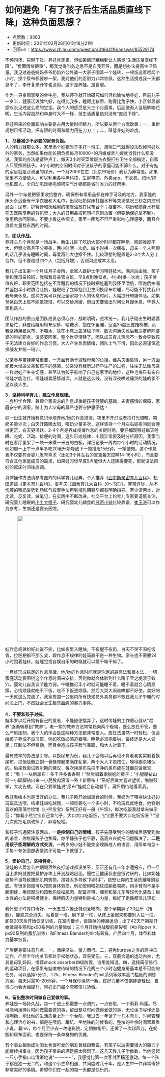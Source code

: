 # 如何避免「有了孩子后生活品质直线下降」这种负面思想？
- 点赞数：9363
- 更新时间：2021年03月28日01时18分21秒
- 回答url：https://www.zhihu.com/question/31964116/answer/95529174
<body>
 <p data-pid="kt8vuBT5">不炖鸡汤，只聊干货。养娃肯定累，但如果情况糟糕到让人感觉“生活质量直线下降”，“负面情绪很重”，那我觉得当务之急不是自我开导，而是想办法提高生活质量。我见过爸爸妈妈爷爷奶奶外公外婆一大家子围着一个娃转，一顿饭追着喂两个小时，换个尿布都要吵一架。我对他们的忍耐力非常钦佩，这种生活换成我一天都忍不了，李开复来开导也没用。这不是养娃，是自虐。</p>
 <p data-pid="X1TxvVD0">作为一只贪图享受的金牛座，我从怀孕就开始研究如何轻松愉快地养娃，目前儿子一岁半，健康活泼脾气好，吃得比我多，睡得比猪香，跑得比兔子快，小区邻居都感叹没见过这么乖的宝宝。我个人的感受是头三个月最累，后面便渐入佳境柳暗花明，生活内容虽然和单身时大不一样，但生活质量绝对没有“直线下降”。</p>
 <p data-pid="bkiluG-L">养娃带来的负面影响主要是占用大量时间精力，所以要从两个方面改善：一，重新规划日常活动，把有限的时间和精力用在刀刃上；二，降低养娃的难度。</p>
 <p data-pid="bl-psWhH"><b>1， 尽量减少不必要的家务负担。</b><br>
  人的精力就那么多，家里添个娃相当于多打一份工，想喘口气就得设法砍掉带娃以外的家务，当然如果你能长期负担每月10000+的月嫂或育儿嫂就当我什么都没说。我家的办法是请钟点工，每天3小时买菜做饭洗衣服打扫卫生全部搞定，自家人只管照顾孩子。3个小时的空闲时间对于没孩子的家庭可能不算什么，对于有娃的家庭就是沙漠里的绿洲，一个月2000左右（北京市场价）我认为非常值。如果家里不方便请人，可以利用各种黑科技，生鲜电商、外卖app、干衣机、扫地/拖地机器人、全自动电饭锅电炖锅空气炸锅都是省时省力的好帮手。</p>
 <p data-pid="u5X4_d2_">另外一个tip是把家里收拾整齐，确保所有常用品都在伸手可及的地方。我家娃的床头永远备有干净衣服和大毛巾，出现吐奶尿床打翻水杯等突发情况三秒之内控制局面；尿布、护臀膏和抚触用的按摩油放在尿布台下；疫苗本、病历和随身水杯放在去医院专用的背包里；大人的日用品按照同样原则放置（但要确保娃拿不到），使用后放回原处。不要小看这些细节，家里一团乱不但严重影响心理感受，而且会浪费大量找东西的时间。</p>
 <p data-pid="Qx6Zf8ro"><b>2，团队作战。</b><br>
  养娃头几个月就是一场战争，新生儿除了吃奶大部分时间都在睡觉，照顾难度不大，但频次高且不分昼夜，两小时喂一次奶、四小时换一次尿布，母亲一个人照顾的话几乎没有睡眠时间，母爱再伟大也撑不住。比较理想的配置是2-3个大人分工合作，但不要超过四个人（包括月嫂），否则沟通成本太高。</p>
 <p data-pid="mqF_dtz5">我儿子出生第一个月住月子会所，全家人跟护士学习带娃技术。满月后由我、孩子爹和我母亲轮班，我和我母亲管白班，早8点到晚12点，4小时换一次岗；孩子爹值夜班，职责范围包括在不弄醒我的情况下按时把娃塞到我怀里喂奶，喂饱后拍嗝并竖抱半小时防治吐奶，娃粑粑了立即抱到卫生间换尿布哄睡，尽可能不打扰我和我母亲休息。这种方案可以保证全家每个人的休息时间，大幅提升带娃体验。如果爸爸白天上班不能值夜班，可以交给月嫂，但白天要留出时间让月嫂休息，毕竟人家也是人。</p>
 <p data-pid="9JqkU5eu">团队作战的要点是团队成员必须心齐，战略明确，战术统一。我儿子刚出生时婆婆来帮忙，非要给娃用棉布尿裤、喂糖水、抱在怀里睡，室温25度还要捂棉被，而我坚持用纸尿布、不喂水、放在小床上盖薄毯子睡，数次沟通失败后我决定解除婆婆的带娃职务，请婆婆回家，整个世界清静了。团队成员育儿理念不一致会导致孩子无法建立良好的作息习惯，大人产生负面情绪，团队士气下滑，因此必须谨慎选择战友并统一培训。</p>
 <p data-pid="ul5nlrh7">父亲参与带娃非常重要，一方面有助于减轻母亲的负担，维系夫妻感情，另一方面能极大增进父亲和孩子的感情。父亲没有经历过怀孕生产的过程，往往无法像母亲一样对娃产生亲切感，甚至认为孩子影响了自己在家里的地位，这种毛病只有亲自带娃才能治疗。带娃越累感情越深，人就是这么贱，没有深夜哄过痛哭的娃的爹不足以谈人生。</p>
 <p data-pid="0JiE7dzu"><b>3，坚持科学育儿，建立作息规律。</b><br>
  一套科学合理、兼顾全家需求的作息规律是孩子健康的基础，夫妻感情的保障，家庭安宁的源泉，赌上为人父母的尊严也要守护思密达！</p>
 <p data-pid="nVFDmFEq">娃一出生就开始有意识地培养他/她的作息规律，夜里不开灯或者把灯光调暗，喂奶多量少次；白天开窗晒太阳，喂奶少量多次，这样坚持一个月左右娃夜间就会睡得更沉，白天更活跃。2-4个月是养成规律作息的关键时期，要仔细观察娃每天睡眠、吃奶、活动、排便的时间，逐步形成规律，出现异常要及时分析原因。我家当时在客厅里架了一块一米乘一米五的白板，详细记录一周内每个小时的活动情况，例如周一上午十点半多吃20毫升奶导致下一顿推迟15分钟，一望便知。这个作息表不仅要符合婴儿发育需求（比如3个月左右的宝宝每天应睡14-16小时），而且要符合其他家庭成员的需求，如果娃习惯早晨5点醒但大人还困得要死，那就设法把娃的起床时间往后调。</p>
 <p data-pid="TkPuR1oe">具体操作方法请参考国外的科学育儿经典，个人推荐《<a href="https://link.zhihu.com/?target=https%3A//book.douban.com/subject/4177120/" class=" wrap external" target="_blank" rel="nofollow noreferrer">西尔斯亲密育儿百科</a>》、松田道雄<a href="https://link.zhihu.com/?target=https%3A//book.douban.com/subject/1101921/" class=" wrap external" target="_blank" rel="nofollow noreferrer">《定本育儿百科》</a>、麦考夫<a href="https://link.zhihu.com/?target=https%3A//book.douban.com/subject/25842725/" class=" wrap external" target="_blank" rel="nofollow noreferrer">《海蒂育儿大百科（0～1岁）》</a>，非常详尽，从不伤腰的喂奶姿势到肠胀气按摩手法再到哺乳期避孕都有明确指导。至少读两本，对比读，反复读，做笔记，在实践中不断改进。社交平台上的育儿专家要谨慎关注，研究婴儿睡眠的<a href="https://link.zhihu.com/?target=http%3A//weibo.com/u/3213060995" class=" wrap external" target="_blank" rel="nofollow noreferrer">小土大橙子</a>、研究婴幼儿辅食的<a href="https://link.zhihu.com/?target=http%3A//weibo.com/u/2737421304" class=" wrap external" target="_blank" rel="nofollow noreferrer">苏蒂小骑</a>比较靠谱，<a href="https://link.zhihu.com/?target=http%3A//weibo.com/u/1655665171" class=" wrap external" target="_blank" rel="nofollow noreferrer">崔玉涛</a>可以作为参考，生病还是要去医院。</p>
 <figure data-size="normal">
  <img src="https://picx.zhimg.com/50/99973f6499068b66c3267125a5543136_720w.jpg?source=1940ef5c" data-rawwidth="408" data-rawheight="576" data-size="normal" data-original-token="99973f6499068b66c3267125a5543136" class="content_image" width="408">
 </figure>
 <p data-pid="wX4WltyY">娃作息规律的好处说不完，比如夜里入睡快，不夜醒不夜奶，白天不哭不闹吃饭香，拉粑粑都不那么臭，跟作息不规律的娃简直不是一种生物。家长也不需要24小时围着娃转，娃睡觉或自娱自乐的时候就可以爱干嘛干嘛了。</p>
 <p data-pid="VwtsZI_-">一旦娃形成稳定的作息规律，他/她的作息时间就是你家的最高法和根本法，一切家庭活动要围绕这个作息时间来安排，否则你就会体验到什么叫千里之堤溃于蚁穴。婴幼儿自我调节能力弱，午睡推迟半小时就可能睡不着，睡不着就会心情烦躁，心情烦躁就吃不下饭，吃不下饭更烦躁，然后大哭大闹谁哄都不好使，美好的一天就这么完蛋了。我家周围一公里内所有快递员外卖员都不敢在我儿子午睡的时间段上门，不然就会发生极其血腥的暴力事件。<br><b><br>
   4，不要和孩子对抗。</b><br>
  娃半岁以后开始有自己的意志，不能随便摆弄了，这时带娃的工作重心就从“喂养”逐渐转移到“教养”。老一辈的教养方法常常趋向两个极端，要么放任不管，要么严厉压制，我个人的体会是这两种方法都非常累人。放任法虽然一时轻松，但会给孩子养成不良习惯，例如吃饭必须追着喂，睡觉必须抱着哄，最终还是大人受累；压制法不但费劲，而且会造成孩子脾气暴躁，和大人对着干。</p>
 <p data-pid="PlbsjmIE">最有效率的办法是引导。以换尿布为例，我儿子会爬以后再也不肯老老实实躺着换尿布，把他放倒立刻一骨碌爬起来满床乱窜，两个大人才能按住，嚎得跟杀猪似的。后来我尝试西尔斯的建议，每次换尿布先把干净的尿布放在娃面前做献宝状：“看！一块新尿布！多干净多香香啊！”然后唱着歌脱娃的裤子：“小腿腿钻山洞～小脚脚钻出来～小屁股肉滚滚～系上新尿布！”系好后做大喜过望状，啪啪鼓掌，大功告成。现在只要跟娃说“尿布”娃就会自动躺平，满怀期待地看着我。</p>
 <p data-pid="NJilEZtj">教娃看绘本也是很好的办法。我儿子刚开始加辅食的时候，我妈为了喂得快让娃边玩玩具边喂，结果娃越吃越慢，一顿饭要吃一个多小时，不给玩具就绝食。他特别喜欢的蒲蒲兰绘馆《小熊宝宝》系列正好有一册《午饭》，每次吃饭我就拿来做示范：“你看小熊宝宝自己拿勺子，大口大口吃饭饭，宝宝要不要大口吃饭饭呀？”没几次就把毛病改掉了，非常轻松。</p>
 <p data-pid="lI-ATti_">和孩子沟通要注意两点，<b>一是控制自己的情绪</b>，孩子先感受到你的情绪后感受到你的语言，你焦躁孩子也焦躁，你平静孩子也平静，高高兴兴就把问题解决了。<b>二是用孩子能理解的方式交流</b>，一两岁的小娃不能完全理解成人的语言，用简单句型＋手势＋夸张面部表情孩子可能一下就懂了。</p>
 <p data-pid="g3nJZqK5"><b>5，爱护自己，坚持健身。</b><br>
  没娃的人爱怎么抽烟喝酒熬夜打游戏都没关系，反正还有几十年才遭报应，但一旦当上爹妈就要把爱护身体上升到战略层面。慢性亚健康状态是很讨厌的，比如奶娃姿势不当导致腰部肌肉劳损，抱娃太多导致“妈妈手”，绝壁让你的生活质量降到谷底。有很多措施可以预防身体劳损，例如使用喂奶枕或躺着喂奶，用手臂而不是手腕抱娃，用按摩球和热敷包放松肌肉，配备背带、腰凳和婴儿车等现代化装备；根本性的办法是积极健身，保持肌肉力量特别是核心力量，练好了走路都倍儿轻松。</p>
 <p data-pid="xXrdbbpj">我怀崽子时胃口奇好，一天五觉六餐还特别爱吃肉，整个孕期胖了20公斤（捂脸），腹肌完全消失，站着是一堆，躺下是一坨，从床上坐起来都要别人拉一把。卸货20天后开始恢复训练，在室内散步，做简单的伸展运动；出了42天产褥期开始做郑多燕和px90系列的力量瑜伽；三个月开始挑战腹肌撕裂者（Ab Ripper X, px90系列的腹肌训练）和Fitness Blender的hiit有氧操。产后四个月，体型和体力基本恢复。</p>
 <p data-pid="9-XLRhEQ">产后健身要注意几点：一，循序渐进，量力而行。二，避免burpee之类的高冲击动作，产后半年内关节都处于松弛状态，容易受伤。三，穿戴合适的运动内衣，尤其是母乳妈妈，推荐shock absorber四级防震，谁用谁知道。四，选择简便易行的运动项目。在家里有娃嗷嗷待哺的情况下花两三个小时泡健身房基本是不可能的任务，可以选择7分钟、T25、Fitness Blender的hiit系列等效率高门槛低的训练方案，每天只需10-20分钟，一个月保你焕然一新。练好力量不仅抱娃更轻松，自信心也会大幅提升，带娃出门遛个弯都倍儿骄傲。</p>
 <p data-pid="q3xOpFTT"><b>6，留出整块时间做自己爱做的事。</b><br>
  养娃是一场持久战，每一个战士都需要一点调剂，一点安慰，一个莉莉.玛莲。尽可能利用碎片时间做需要做的事，留出整块时间做你爱做的事，无论读书写作还是撸啊撸，能让你的生活质量上升一个台阶。我过去一年读了十几本育儿、时间管理和心理治疗的书，都是在喂奶、蹲坑、坐地铁的时候看的，整块的空余时间留着看小说、看mv，每个月至少去一次电影院，定期做指甲，还做了一次超声刀。在奶瓶和尿布面前，也要保持一条单身狗的优雅。</p>
 <p data-pid="ArU4Xbdm">有个事业相当成功闺女也很可爱的朋友曾经跟我说，有孩子以后需要很大的毅力才能继续拼事业，因为孩子带来的满足感太强烈了。这几天教儿子学数数，当他竖起一只小手指口齿清晰地说“一～～～”，我感觉比第一次写封面稿还激动。每一个孩子都是独一无二的，和这个小生命相遇、共同度过几十年，是人生中一件非常奇妙非常美好的事情。希望你们在一起的每一天都是快乐的。</p>
</body>